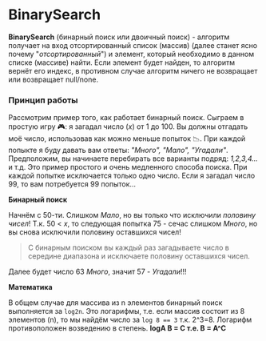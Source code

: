 # BinarySearch

**BinarySearch** (бинарный поиск или двоичный поиск) - алгоритм получает на вход отсортированный список (массив) (далее станет ясно почему "*отсортированный*") и элемент, который необходимо в данном списке (массиве) найти. Если элемент будет найден, то алгоритм вернёт его индекс, в противном случае алгоритм ничего не возвращает или возвращает null/none.

### Принцип работы ###
Рассмотрим пример того, как работает бинарный поиск. Сыграем в простую игру 🎮: я загадал число (*x*) от 1 до 100.
Вы должны отгадать моё число, использовав как можно меньше попыток 📉. При каждой попыкте я буду давать вам ответы: *"Много", "Мало", "Угадали"*. 
Предположим, вы начинаете перебирать все варианты подряд: *1,2,3,4...* и т.д. Это пример простого и очень медленного способа поиска. При каждой попытке исключается только одно число. Если я загадал число 99, то вам потребуется 99 попыток...

**Бинарный поиск**

Начнём с 50-ти. Слишком *Мало*, но вы только что исключили *половину чисел*! Т.к. 50 < *x*, то следующая попытка 75 - сечас слишком *Много*, но вы снова исключили половину оставшихся чисел!
> С бинарным поиском вы каждый раз загадываете число в середине диапазона и исключаете половину оставшихся чисел.

Далее будет число 63 *Много*, значит 57 - *Угадали*!!!

**Математика**

В общем случае для массива из n элементов бинарный поиск выполняется за `log2n`. Это логарифмы, т.е. если массив состоит из 8 элементов (n), то мы найдём число за `log 8 == 3` т.к. 2^3=8. Логарифм противоположен возведению в степень. **logA B = C т.е. B = A^C**